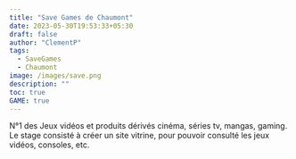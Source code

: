```yaml
---
title: "Save Games de Chaumont"
date: 2023-05-30T19:53:33+05:30
draft: false
author: "ClementP"
tags:
  - SaveGames
  - Chaumont
image: /images/save.png
description: ""
toc: true
GAME: true
---
```


N°1 des Jeux vidéos et produits dérivés cinéma, séries tv, mangas, gaming.
Le stage consisté à créer un site vitrine, pour pouvoir consulté les jeux vidéos, consoles, etc.
